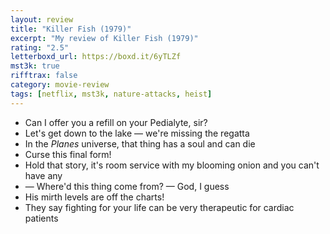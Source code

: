 ```yaml
---
layout: review
title: "Killer Fish (1979)"
excerpt: "My review of Killer Fish (1979)"
rating: "2.5"
letterboxd_url: https://boxd.it/6yTLZf
mst3k: true
rifftrax: false
category: movie-review
tags: [netflix, mst3k, nature-attacks, heist]
---
```


- Can I offer you a refill on your Pedialyte, sir?
- Let's get down to the lake — we're missing the regatta
- In the <i>Planes</i> universe, that thing has a soul and can die
- Curse this final form!
- Hold that story, it's room service with my blooming onion and you can't have any
- — Where'd this thing come from? — God, I guess
- His mirth levels are off the charts!
- They say fighting for your life can be very therapeutic for cardiac patients
